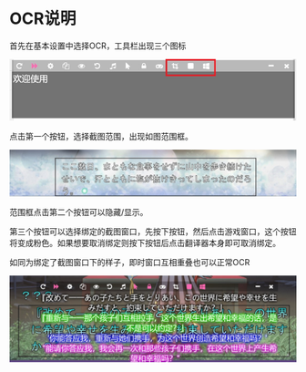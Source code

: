  
# OCR说明

首先在基本设置中选择OCR，工具栏出现三个图标

<div align="center"><img src='./docpics/toolbar2.jpg'></div> 

点击第一个按钮，选择截图范围，出现如图范围框。

<div align="center"><img src='./docpics/12.jpg'></div>

范围框点击第二个按钮可以隐藏/显示。

第三个按钮可以选择绑定的截图窗口，先按下按钮，然后点击游戏窗口，这个按钮将变成粉色。如果想要取消绑定则按下按钮后点击翻译器本身即可取消绑定。

如同为绑定了截图窗口下的样子，即时窗口互相重叠也可以正常OCR

<div align="center"><img src='./docpics/ocrbind.jpg'></div>